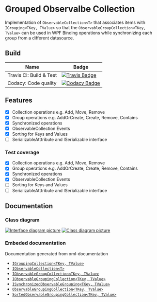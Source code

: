 # Grouped Observalbe Collection

Implementation of `ObservableCollection<T>` that associates items with `IGrouping<TKey, TValue>` so that the `ObservableGroupCollection<TKey, TValue>`  can be used in WPF Binding operations while synchronizing each group from a different datasource.

## Build
| Name | Badge |
| ---- | ---- |
| Travis CI: Build & Test | [![Travis Badge](https://img.shields.io/travis/com/ProphetLamb-Organistion/GroupedObservableCollection)](https://travis-ci.com/github/ProphetLamb-Organistion/GroupedObservableCollection) |
| Codacy: Code quality | [![Codacy Badge](https://app.codacy.com/project/badge/Grade/0bd8fedf894f4625b71e77221dff0976)](https://www.codacy.com/gh/ProphetLamb-Organistion/GroupedObservableCollection/dashboard?utm_source=github.com&amp;utm_medium=referral&amp;utm_content=ProphetLamb-Organistion/GroupedObservableCollection&amp;utm_campaign=Badge_Grade) |

## Features

  - [x] Collection operations e.g. Add, Move, Remove
  - [x] Group operations e.g. AddOrCreate, Create, Remove, Contains
  - [x] Synchronized operations
  - [x] ObservableCollection Events
  - [x] Sorting for Keys and Values
  - [ ] SerializableAtttribute and ISerializable interface

### Test coverage

  - [x] Collection operations e.g. Add, Move, Remove
  - [x] Group operations e.g. AddOrCreate, Create, Remove, Contains
  - [x] Synchronized operations
  - [X] ObservableCollection Events
  - [ ] Sorting for Keys and Values
  - [ ] SerializableAtttribute and ISerializable interface

## Documentation

### Class diagram

[![Interface diagram picture](https://i.imgur.com/HarPJUN.png)](https://imgur.com/HarPJUN)
[![Class diagram picture](https://i.imgur.com/6l4T4dJ.png)](https://imgur.com/6l4T4dJ)

### Embeded documentation

Documentation generated from xml-documentation

- [`IGroupingCollection<TKey, TValue>`](doc/IGroupingCollection{TKey-TValue}.md)
- [`IObservableCollection<T>`](doc/IObservableCollection{T}.md)
- [`IObservableGroupCollection<TKey, TValue>`](doc/IObservableGroupCollection{TKey-TValue}.md)
- [`IObservableGroupingCollection<TKey, TValue>`](doc/IObservableGroupingCollection{TKey-TValue}.md)
- [`ISynchronizedObservableGrouping<TKey, TValue>`](doc/ISynchronizedObservableGrouping{TKey-TValue}.md)
- [`ObservableGroupingCollection<TKey, TValue>`](doc/ObservableGroupingCollection{TKey-TValue}.md)
- [`SortedObservableGroupingCollection<TKey, TValue>`](doc/SortedObservableGroupingCollection{TKey-TValue}.md)

